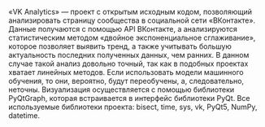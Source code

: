 «VK Analytics» — проект с открытым исходным кодом, позволяющий анализировать страницу сообщества в социальной сети «ВКонтакте». 
Данные получаются с помощью API ВКонтакте, а анализируются статистическим методом «двойное экспоненциальное сглаживание», которое позволяет выявить тренд, а также учитывать большую актуальность последних полученных данных, чем ранних. В данном случае такой анализ довольно точный, так как в подобных проектах хватает линейных методов. Если использовать модели машинного обучения, то они, вероятно, будут переобучены, а, следовательно, неточны.
Визуализация осуществляется с помощью библиотеки PyQtGraph, которая встраивается в интерфейс библиотеки PyQt.
Все используемые библиотеки проекта: bisect, time, sys, vk, PyQt5, NumPy, datetime.
